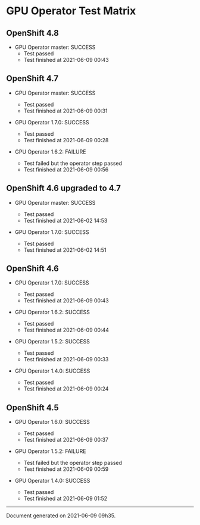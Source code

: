 
GPU Operator Test Matrix
========================

OpenShift 4.8
-------------

* GPU Operator master: SUCCESS
  - Test passed
  - Test finished at 2021-06-09 00:43

OpenShift 4.7
-------------

* GPU Operator master: SUCCESS
  - Test passed
  - Test finished at 2021-06-09 00:31

* GPU Operator 1.7.0: SUCCESS
  - Test passed
  - Test finished at 2021-06-09 00:28

* GPU Operator 1.6.2: FAILURE
  - Test failed but the operator step passed
  - Test finished at 2021-06-09 00:56

OpenShift 4.6 upgraded to 4.7
-----------------------------

* GPU Operator master: SUCCESS
  - Test passed
  - Test finished at 2021-06-02 14:53

* GPU Operator 1.7.0: SUCCESS
  - Test passed
  - Test finished at 2021-06-02 14:51

OpenShift 4.6
-------------

* GPU Operator 1.7.0: SUCCESS
  - Test passed
  - Test finished at 2021-06-09 00:43

* GPU Operator 1.6.2: SUCCESS
  - Test passed
  - Test finished at 2021-06-09 00:44

* GPU Operator 1.5.2: SUCCESS
  - Test passed
  - Test finished at 2021-06-09 00:33

* GPU Operator 1.4.0: SUCCESS
  - Test passed
  - Test finished at 2021-06-09 00:24

OpenShift 4.5
-------------

* GPU Operator 1.6.0: SUCCESS
  - Test passed
  - Test finished at 2021-06-09 00:37

* GPU Operator 1.5.2: FAILURE
  - Test failed but the operator step passed
  - Test finished at 2021-06-09 00:59

* GPU Operator 1.4.0: SUCCESS
  - Test passed
  - Test finished at 2021-06-09 01:52


---
Document generated on 2021-06-09 09h35.
